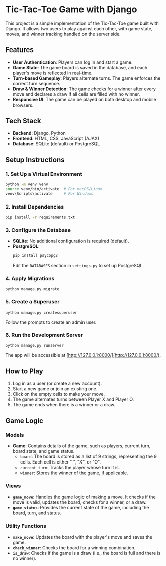 # Tic-Tac-Toe Game with Django

This project is a simple implementation of the Tic-Tac-Toe game built with Django. It allows two users to play against each other, with game state, moves, and winner tracking handled on the server side.

## Features
- **User Authentication**: Players can log in and start a game.
- **Game State**: The game board is saved in the database, and each player's move is reflected in real-time.
- **Turn-based Gameplay**: Players alternate turns. The game enforces the correct turn sequence.
- **Draw & Winner Detection**: The game checks for a winner after every move and declares a draw if all cells are filled with no winner.
- **Responsive UI**: The game can be played on both desktop and mobile browsers.

## Tech Stack
- **Backend**: Django, Python
- **Frontend**: HTML, CSS, JavaScript (AJAX)
- **Database**: SQLite (default) or PostgreSQL

## Setup Instructions

### 1. Set Up a Virtual Environment
```bash
python -m venv venv
source venv/bin/activate  # For macOS/Linux
venv\Scripts\activate     # For Windows
```

### 2. Install Dependencies
```bash
pip install -r requirements.txt
```

### 3. Configure the Database
- **SQLite**: No additional configuration is required (default).
- **PostgreSQL**:
  ```bash
  pip install psycopg2
  ```
  Edit the `DATABASES` section in `settings.py` to set up PostgreSQL.

### 4. Apply Migrations
```bash
python manage.py migrate
```

### 5. Create a Superuser
```bash
python manage.py createsuperuser
```
Follow the prompts to create an admin user.

### 6. Run the Development Server
```bash
python manage.py runserver
```
The app will be accessible at [http://127.0.0.1:8000/](http://127.0.0.1:8000/).

## How to Play
1. Log in as a user (or create a new account).
2. Start a new game or join an existing one.
3. Click on the empty cells to make your move.
4. The game alternates turns between Player X and Player O.
5. The game ends when there is a winner or a draw.

## Game Logic

### Models
- **Game**: Contains details of the game, such as players, current turn, board state, and game status.
  - `board`: The board is stored as a list of 9 strings, representing the 9 cells. Each cell is either " ", "X", or "O".
  - `current_turn`: Tracks the player whose turn it is.
  - `winner`: Stores the winner of the game, if applicable.

### Views
- **`game_move`**: Handles the game logic of making a move. It checks if the move is valid, updates the board, checks for a winner, or a draw.
- **`game_status`**: Provides the current state of the game, including the board, turn, and status.

### Utility Functions
- **`make_move`**: Updates the board with the player's move and saves the game.
- **`check_winner`**: Checks the board for a winning combination.
- **`is_draw`**: Checks if the game is a draw (i.e., the board is full and there is no winner).
